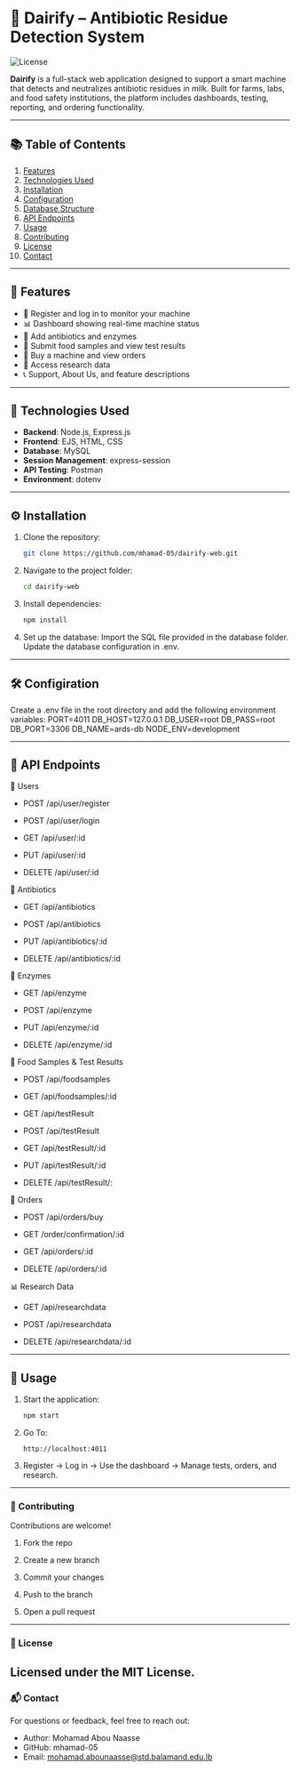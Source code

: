 # 🧪 Dairify – Antibiotic Residue Detection System

![License](https://img.shields.io/badge/license-MIT-green.svg)

**Dairify** is a full-stack web application designed to support a smart machine that detects and neutralizes antibiotic residues in milk. Built for farms, labs, and food safety institutions, the platform includes dashboards, testing, reporting, and ordering functionality.

---

## 📚 Table of Contents

1. [Features](#features)  
2. [Technologies Used](#technologies-used)  
3. [Installation](#installation)  
4. [Configuration](#configuration)  
5. [Database Structure](#database-structure)  
6. [API Endpoints](#api-endpoints)  
7. [Usage](#usage)  
8. [Contributing](#contributing)  
9. [License](#license)  
10. [Contact](#contact)

---

## 🌟 Features

- 🧪 Register and log in to monitor your machine
- 📊 Dashboard showing real-time machine status
- 💉 Add antibiotics and enzymes
- 🔬 Submit food samples and view test results
- 🧾 Buy a machine and view orders
- 🧠 Access research data
- 📞 Support, About Us, and feature descriptions

---

## 🧰 Technologies Used

- **Backend**: Node.js, Express.js  
- **Frontend**: EJS, HTML, CSS  
- **Database**: MySQL  
- **Session Management**: express-session  
- **API Testing**: Postman  
- **Environment**: dotenv  

---

## ⚙️ Installation

1. Clone the repository:

   ```bash
   git clone https://github.com/mhamad-05/dairify-web.git
2. Navigate to the project folder:
   ```bash
   cd dairify-web 
3. Install dependencies:
   ```bash
   npm install
4. Set up the database:
Import the SQL file provided in the database folder.
 Update the database configuration in .env.

 ---
 ## 🛠️ Configiration
 Create a .env file in the root directory and add the following environment variables:
PORT=4011
DB_HOST=127.0.0.1
DB_USER=root
DB_PASS=root
DB_PORT=3306
DB_NAME=ards-db
NODE_ENV=development

---
## 📡  API Endpoints
🔐 Users
- POST /api/user/register

- POST /api/user/login

- GET /api/user/:id

- PUT /api/user/:id

- DELETE /api/user/:id

💊 Antibiotics
- GET /api/antibiotics

- POST /api/antibiotics

- PUT /api/antibiotics/:id

- DELETE /api/antibiotics/:id

🧬 Enzymes
- GET /api/enzyme

- POST /api/enzyme

- PUT /api/enzyme/:id

- DELETE /api/enzyme/:id

🧫 Food Samples & Test Results
- POST /api/foodsamples

- GET /api/foodsamples/:id

- GET /api/testResult

- POST /api/testResult

- GET /api/testResult/:id

- PUT /api/testResult/:id

- DELETE /api/testResult/:

🧾 Orders
- POST /api/orders/buy

- GET /order/confirmation/:id

- GET /api/orders/:id

- DELETE /api/orders/:id

📊 Research Data
- GET /api/researchdata

- POST /api/researchdata

- DELETE /api/researchdata/:id

---
## 🚀 Usage
1. Start the application:
   ```bash
   npm start
2. Go To:
   ```aurdino
   http://localhost:4011
3. Register → Log in → Use the dashboard → Manage tests, orders, and research.

---

### 🤝 Contributing
Contributions are welcome!

1. Fork the repo

2. Create a new branch

3. Commit your changes

4. Push to the branch

5. Open a pull request

---
### 📄 License
Licensed under the MIT License.
---
### 📬 Contact
For questions or feedback, feel free to reach out:

- Author: Mohamad Abou Naasse
- GitHub: mhamad-05
- Email: mohamad.abounaasse@std.balamand.edu.lb